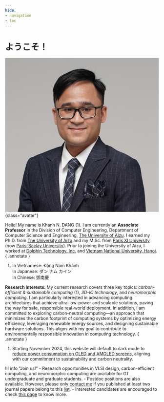 ```yaml
---
hide:
- navigation
- toc
---
```


# <span id="greeting">ようこそ！</span>

![Image title](./assets/images/Khanh_N_DANG.jpg){class="avatar"}

Hello! My name is Khanh N. DANG (1).
I am currently an **Associate Professor** in the Division of Computer Engineering, Department of Computer Science and Engineering, [The University of Aizu](https://www.u-aizu.ac.jp/en/). I earned my Ph.D. from [The University of Aizu](https://www.u-aizu.ac.jp/en/) and my M.Sc. from [Paris XI University](https://en.wikipedia.org/wiki/Paris-Sud_University) (now [Paris-Saclay University](https://www.universite-paris-saclay.fr/en)). Prior to joining the University of Aizu, I worked at [Dolphin Technology, Inc.](https://www.dolphin-ic.com/) and  [Vietnam National University, Hanoi](https://vnu.edu.vn/eng/).
{ .annotate }

1.  In Vietnamese: Đặng Nam Khánh<br>In Japanese: ダン ナム カイン<br>In Chinese: 鄧南慶



**Research Interests:** My current research covers three key topics: *carbon-efficient & sustainable computing* (1), *3D-IC technology*, and *neuromorphic computing*. I am particularly interested in advancing computing architectures that achieve ultra-low-power and scalable solutions, paving the way for safe, responsible real-world deployment. In addition, I am committed to exploring carbon-neutral computing—an approach that minimizes the carbon footprint of computing systems by optimizing energy efficiency, leveraging renewable energy sources, and designing sustainable hardware solutions. This aligns with my goal to contribute to environmentally responsible innovation in computing technology.
{ .annotate }

1.  Starting November 2024, this website will default to dark mode to [reduce power consumption on OLED and AMOLED screens](https://dl.acm.org/doi/pdf/10.1145/3458864.3467682), aligning with our commitment to sustainability and carbon neutrality.


!!! info "Join us!"
    - Research opportunities in VLSI design, carbon-efficient computing, and neuromorphic computing are available for GT undergraduate and graduate students. 
    - Postdoc positions are also available. However, please only [contact me](contact.md) if you published at least two journal papers belong to this [list](resource.md/#journals-alphabetical-order).
    - Interested candidates are encouraged to check [this page](joinus.md) to know more.


<script src="https://ajax.googleapis.com/ajax/libs/jquery/2.1.1/jquery.min.js"></script>

<script>
    
var text = [ "Welcome!", "Xin chào!", "Bonjour!", "नमस्ते!",　"你好！", "ようこそ！"];
var counter = 0;
var elem = $("#greeting");
setInterval(change, 3000);
function change() {
    elem.fadeOut(function(){
        elem.html(text[counter]);
        counter++;
        if(counter >= text.length) { counter = 0; }
        elem.fadeIn(1300);
    });
}

</script>

<style>
.md-typeset h1 {
    text-align: center;
    margin: 0 auto;

}
</style>

